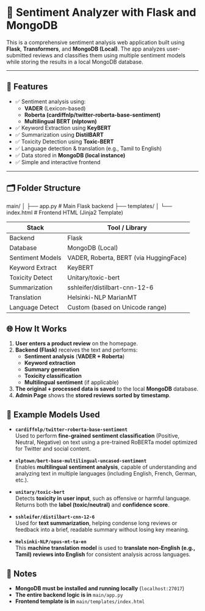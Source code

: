 # 🧠 Sentiment Analyzer with Flask and MongoDB

This is a comprehensive sentiment analysis web application built using **Flask**, **Transformers**, and **MongoDB (Local)**. The app analyzes user-submitted reviews and classifies them using multiple sentiment models while storing the results in a local MongoDB database.

---

## 🚀 Features

- ✅ Sentiment analysis using:
  - **VADER** (Lexicon-based)
  - **Roberta (cardiffnlp/twitter-roberta-base-sentiment)**
  - **Multilingual BERT (nlptown)**
- ✅ Keyword Extraction using **KeyBERT**
- ✅ Summarization using **DistilBART**
- ✅ Toxicity Detection using **Toxic-BERT**
- ✅ Language detection & translation (e.g., Tamil to English)
- ✅ Data stored in **MongoDB (local instance)**
- ✅ Simple and interactive frontend

---

## 🗂️ Folder Structure

main/
│
├── app.py # Main Flask backend
├── templates/
│ └── index.html # Frontend HTML (Jinja2 Template)



| Stack            | Tool / Library                                 |
|------------------|------------------------------------------------|
| Backend          | Flask                                          |
| Database         | MongoDB (Local)                                |
| Sentiment Models | VADER, Roberta, BERT (via HuggingFace)         |
| Keyword Extract  | KeyBERT                                        |
| Toxicity Detect  | Unitary/toxic-bert                             |
| Summarization    | sshleifer/distilbart-cnn-12-6                  |
| Translation      | Helsinki-NLP MarianMT                          |
| Language Detect  | Custom (based on Unicode range)                |



## 🌐 How It Works

1. **User enters a product review** on the homepage.
2. **Backend (Flask)** receives the text and performs:
   - **Sentiment analysis** (**VADER + Roberta**)
   - **Keyword extraction**
   - **Summary generation**
   - **Toxicity classification**
   - **Multilingual sentiment** (if applicable)
3. **The original + processed data is saved** to the local **MongoDB** database.
4. **Admin Page** shows the **stored reviews sorted by timestamp**.


## 💬 **__Example Models Used__**

- **`cardiffnlp/twitter-roberta-base-sentiment`**  
  Used to perform **fine-grained sentiment classification** (Positive, Neutral, Negative) on text using a pre-trained RoBERTa model optimized for Twitter and social content.

- **`nlptown/bert-base-multilingual-uncased-sentiment`**  
  Enables **multilingual sentiment analysis**, capable of understanding and analyzing text in multiple languages (including English, French, German, etc.).

- **`unitary/toxic-bert`**  
  Detects **toxicity in user input**, such as offensive or harmful language. Returns both the **label (toxic/neutral)** and **confidence score**.

- **`sshleifer/distilbart-cnn-12-6`**  
  Used for **text summarization**, helping condense long reviews or feedback into a brief, readable summary without losing key meaning.

- **`Helsinki-NLP/opus-mt-ta-en`**  
  This **machine translation model** is used to **translate non-English (e.g., Tamil) reviews into English** for consistent analysis across languages.



 ## 📌 **__Notes__**

- **MongoDB must be installed and running locally** (`localhost:27017`)
- **The entire backend logic is in** `main/app.py`
- **Frontend template is in** `main/templates/index.html`

